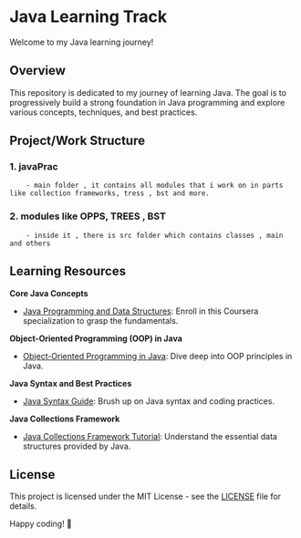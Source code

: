 # Java Learning Track

Welcome to my Java learning journey! 

## Overview

This repository is dedicated to my journey of learning Java. The goal is to progressively build a strong foundation in Java programming and explore various concepts, techniques, and best practices.

## Project/Work Structure

### 1. javaPrac 
        - main folder , it contains all modules that i work on in parts like collection frameworks, tress , bst and more.
### 2. modules like OPPS, TREES , BST
        - inside it , there is src folder which contains classes , main and others
## Learning Resources

 **Core Java Concepts**
   - [Java Programming and Data Structures](https://www.coursera.org/specializations/java-programming): Enroll in this Coursera specialization to grasp the fundamentals.

 **Object-Oriented Programming (OOP) in Java**
   - [Object-Oriented Programming in Java](https://www.geeksforgeeks.org/oop-in-java/): Dive deep into OOP principles in Java.

 **Java Syntax and Best Practices**
   - [Java Syntax Guide](https://www.w3schools.com/java/): Brush up on Java syntax and coding practices.

 **Java Collections Framework**
   - [Java Collections Framework Tutorial](https://www.javatpoint.com/collections-in-java): Understand the essential data structures provided by Java.

## License

This project is licensed under the MIT License - see the [LICENSE](LICENSE) file for details.

Happy coding! 🚀
